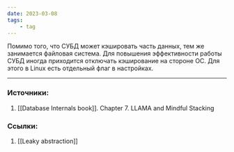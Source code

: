 ```yaml
---
date: 2023-03-08
tags:
    - tag
---
```


Помимо того, что СУБД может кэшировать часть данных, тем же занимается файловая система. Для повышения эффективности работы СУБД иногда приходится отключать кэширование на стороне ОС. Для этого в Linux есть отдельный флаг в настройках.

---

### Источники:
1. [[Database Internals book]]. Chapter 7. LLAMA and Mindful Stacking

### Ссылки:
1. [[Leaky abstraction]]



